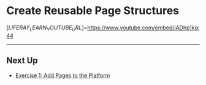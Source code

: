 # Create Reusable Page Structures

[$LIFERAY_LEARN_YOUTUBE_URL$]=https://www.youtube.com/embed/iADhp1kjx44

---

## Next Up

* [Exercise 1: Add Pages to the Platform](./exercise-1-add-pages-to-platform.md)